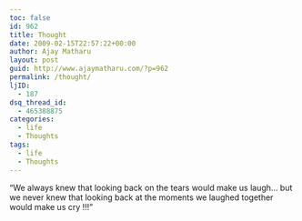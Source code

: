 ```yaml
---
toc: false
id: 962
title: Thought
date: 2009-02-15T22:57:22+00:00
author: Ajay Matharu
layout: post
guid: http://www.ajaymatharu.com/?p=962
permalink: /thought/
ljID:
  - 187
dsq_thread_id:
  - 465388875
categories:
  - life
  - Thoughts
tags:
  - life
  - Thoughts
---
```

&#8220;We always knew that looking back on the tears would make us laugh&#8230; but we never knew that looking back at the moments we laughed together would make us cry !!!&#8221;
